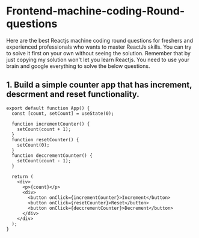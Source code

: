 # Frontend-machine-coding-Round-questions

Here are the best Reactjs machine coding round questions for freshers and experienced professionals who wants to master ReactJs skills. You can try to solve it first on your own without seeing the solution. Remember that by just copying my solution won't let you learn Reactjs. You need to use your brain and google everything to solve the below questions.

## 1. Build a simple counter app that has increment, descrment and reset functionality.


```import { useState, useEffect } from "react";
export default function App() {
  const [count, setCount] = useState(0);

  function incrementCounter() {
    setCount(count + 1);
  }
  function resetCounter() {
    setCount(0);
  }
  function deccrementCounter() {
    setCount(count - 1);
  }

  return (
    <div>
      <p>{count}</p>
      <div>
        <button onClick={incrementCounter}>Increment</button>
        <button onClick={resetCounter}>Reset</button>
        <button onClick={deccrementCounter}>Decrement</button>
      </div>
    </div>
  );
}
```
